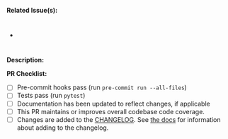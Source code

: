 **Related Issue(s):**

- #

**Description:**

**PR Checklist:**

- [ ] Pre-commit hooks pass (run `pre-commit run --all-files`)
- [ ] Tests pass (run `pytest`)
- [ ] Documentation has been updated to reflect changes, if applicable
- [ ] This PR maintains or improves overall codebase code coverage.
- [ ] Changes are added to the [CHANGELOG](https://github.com/stac-utils/pystac/blob/main/CHANGELOG.md). See [the docs](https://pystac.readthedocs.io/en/latest/contributing.html#changelog) for information about adding to the changelog.
